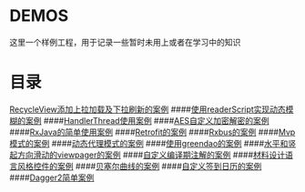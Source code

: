 # DEMOS
这里一个样例工程，用于记录一些暂时未用上或者在学习中的知识

# 目录
[RecycleView添加上拉加载及下拉刷新的案例](https://github.com/chniccs/demos/tree/master/ChniccsDemos/app/src/main/java/com/chniccs/study/demos/recycleview_refresh)
####[使用readerScript实现动态模糊的案例](https://github.com/chniccs/demos/tree/master/ChniccsDemos/app/src/main/java/com/chniccs/study/demos/readerscript)
####[HandlerThread使用案例](https://github.com/chniccs/demos/tree/master/ChniccsDemos/app/src/main/java/com/chniccs/study/demos/handlerthread)
####[AES自定义加密解密的案例](https://github.com/chniccs/demos/tree/master/ChniccsDemos/app/src/main/java/com/chniccs/study/demos/security)
####[RxJava的简单使用案例](https://github.com/chniccs/demos/tree/master/ChniccsDemos/app/src/main/java/com/chniccs/study/demos/rxjava)
####[Retrofit的案例](https://github.com/chniccs/demos/tree/master/ChniccsDemos/app/src/main/java/com/chniccs/study/demos/retrofit)
####[Rxbus的案例](https://github.com/chniccs/demos/tree/master/ChniccsDemos/app/src/main/java/com/chniccs/study/demos/rxbus)
####[Mvp模式的案例](https://github.com/chniccs/demos/tree/master/ChniccsDemos/app/src/main/java/com/chniccs/study/demos/mvp)
####[动态代理模式的案例](https://github.com/chniccs/demos/tree/master/ChniccsDemos/app/src/main/java/com/chniccs/study/demos/dynamic_proxy)
####[使用greendao的案例](https://github.com/chniccs/demos/tree/master/ChniccsDemos/app/src/main/java/com/chniccs/study/demos/greendao)
####[水平和竖起方向滑动的viewpager的案例](https://github.com/chniccs/demos/tree/master/ChniccsDemos/app/src/main/java/com/chniccs/study/demos/super_viewpager)
####[自定义编译期注解的案例](https://github.com/chniccs/demos/tree/master/ChniccsDemos/app/src/main/java/com/chniccs/study/demos/annotation)
####[材料设计语言风格控件的案例](https://github.com/chniccs/demos/tree/master/ChniccsDemos/app/src/main/java/com/chniccs/study/demos/material_design)
####[贝塞尔曲线的案例](https://github.com/chniccs/demos/tree/master/ChniccsDemos/app/src/main/java/com/chniccs/study/demos/bezier)
####[自定义签到日历的案例](https://github.com/chniccs/demos/tree/master/ChniccsDemos/app/src/main/java/com/chniccs/study/demos/sign)
####[Dagger2简单案例](https://github.com/chniccs/demos/tree/master/ChniccsDemos/app/src/main/java/com/chniccs/study/demos/dagger2)
